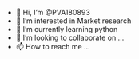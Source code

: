 - 👋 Hi, I’m @PVA180893
- 👀 I’m interested in Market research
- 🌱 I’m currently learning python
- 💞️ I’m looking to collaborate on ...
- 📫 How to reach me ...

<!---
PVA180893/PVA180893 is a ✨ special ✨ repository because its `README.md` (this file) appears on your GitHub profile.
You can click the Preview link to take a look at your changes.
--->
